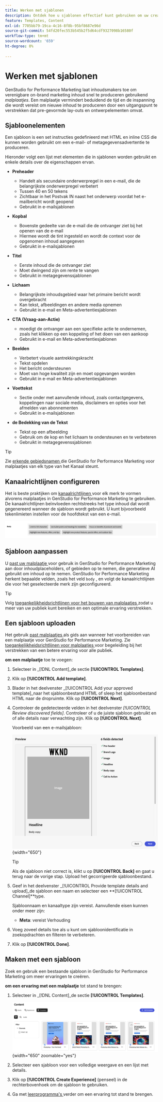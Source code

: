 ```yaml
---
title: Werken met sjablonen
description: Ontdek hoe u sjablonen effectief kunt gebruiken om uw creatieve proces in Adobe GenStudio for Performance Marketing te stroomlijnen.
feature: Templates, Content
exl-id: 7705bb79-19ca-4c16-8f8b-95bf8687e96d
source-git-commit: 54fd20fec553b545b2f5d64cdf9327098b16580f
workflow-type: tm+mt
source-wordcount: '659'
ht-degree: 0%

---
```


# Werken met sjablonen

GenStudio for Performance Marketing laat inhoudsmakers toe om verenigbare on-brand marketing inhoud snel te produceren gebruikend _malplaatjes_. Een malplaatje vermindert beduidend de tijd en de inspanning die wordt vereist om nieuwe inhoud te produceren door een uitgangspunt te verstrekken dat pre-gevormde lay-outs en ontwerpelementen omvat.

## Sjabloonelementen

Een sjabloon is een set instructies gedefinieerd met HTML en inline CSS die kunnen worden gebruikt om een e-mail- of metagegevensadvertentie te produceren.

Hieronder volgt een lijst met elementen die in sjablonen worden gebruikt en enkele details over de eigenschappen ervan.

- **Preheader**

   - Handelt als secundaire onderwerpregel in een e-mail, die de belangrijkste onderwerpregel verbetert
   - Tussen 40 en 50 tekens
   - Zichtbaar in het Postvak IN naast het onderwerp voordat het e-mailbericht wordt geopend
   - Gebruikt in e-mailsjablonen

- **Kopbal**

   - Bovenste gedeelte van de e-mail die de ontvanger ziet bij het openen van de e-mail
   - Hiermee wordt de tint ingesteld en wordt de context voor de opgenomen inhoud aangegeven
   - Gebruikt in e-mailsjablonen

- **Titel**

   - Eerste inhoud die de ontvanger ziet
   - Moet dwingend zijn om rente te vangen
   - Gebruikt in metagegevenssjablonen

- **Lichaam**

   - Belangrijkste inhoudsgebied waar het primaire bericht wordt overgebracht
   - Kan tekst, afbeeldingen en andere media opnemen
   - Gebruikt in e-mail en Meta-advertentiesjablonen

- **CTA (Vraag-aan-Actie)**

   - moedigt de ontvanger aan een specifieke actie te ondernemen, zoals het klikken op een koppeling of het doen van een aankoop
   - Gebruikt in e-mail en Meta-advertentiesjablonen

- **Beelden**

   - Verbetert visuele aantrekkingskracht
   - Tekst opdelen
   - Het bericht ondersteunen
   - Moet van hoge kwaliteit zijn en moet opgevangen worden
   - Gebruikt in e-mail en Meta-advertentiesjablonen

- **Voettekst**

   - Sectie onder met aanvullende inhoud, zoals contactgegevens, koppelingen naar sociale media, disclaimers en opties voor het afmelden van abonnementen
   - Gebruikt in e-mailsjablonen

- **de Bedekking van de Tekst**

   - Tekst op een afbeelding
   - Gebruik om de kop en het lichaam te ondersteunen en te verbeteren
   - Gebruikt in metagegevenssjablonen

>[!TIP]
>
>Zie [ erkende gebiedsnamen ](customize-template.md#recognized-field-names) die GenStudio for Performance Marketing voor malplaatjes van elk type van het Kanaal steunt.

## Kanaalrichtlijnen configureren

Het is beste praktijken om [ kanaalrichtlijnen ](../guidelines/brands.md#channel-guidelines) voor elk merk te vormen alvorens malplaatjes in GenStudio for Performance Marketing te gebruiken. De kanaalrichtlijnen beïnvloeden rechtstreeks het type inhoud dat wordt gegenereerd wanneer de sjabloon wordt gebruikt. U kunt bijvoorbeeld tekenlimieten instellen voor de hoofdtekst van een e-mail.

![ de specificaties van het Lichaam ](/help/assets/channel-email-body.png)

## Sjabloon aanpassen

U [ past uw malplaatje ](customize-template.md) voor gebruik in GenStudio for Performance Marketing aan door inhoudplaceholders, of gebieden op te nemen, die generatieve AI gebruikt om inhoud op te nemen. GenStudio for Performance Marketing herkent bepaalde velden, zoals het veld `body` , en volgt de kanaalrichtlijnen die voor het geselecteerde merk zijn geconfigureerd.

>[!TIP]
>
>Volg [ toegankelijkheidsrichtlijnen voor het bouwen van malplaatjes ](accessibility-for-templates.md) zodat u meer van uw publiek kunt bereiken en een optimale ervaring verstrekken.

## Een sjabloon uploaden

Het gebruik [ past malplaatjes ](customize-template.md) als gids aan wanneer het voorbereiden van een malplaatje voor GenStudio for Performance Marketing. Zie [ toegankelijkheidsrichtlijnen voor malplaatjes ](accessibility-for-templates.md) voor begeleiding bij het verstrekken van een betere ervaring voor alle publiek.

**om een malplaatje** toe te voegen:

1. Selecteer in _[!DNL Content]_de sectie **[!UICONTROL Templates]**.

1. Klik op **[!UICONTROL Add template]**.

1. Blader in het deelvenster _[!UICONTROL Add your approved template]_naar het sjabloonbestand HTML of sleep het sjabloonbestand HTML naar de dropruimte. Klik op **[!UICONTROL Next]**.

1. Controleer de gedetecteerde velden in het deelvenster _[!UICONTROL Review discovered fields]_. Controleer of u de juiste sjabloon gebruikt en of alle details naar verwachting zijn. Klik op **[!UICONTROL Next]**.

   Voorbeeld van een e-mailsjabloon:

   ![ ontdekte gebieden van de Voorproef ](../../assets/template-detected-fields.png){width="650"}

   >[!TIP]
   >
   >Als de sjabloon niet correct is, klikt u op **[!UICONTROL Back]** en gaat u terug naar de vorige stap. Upload het gecorrigeerde sjabloonbestand.

1. Geef in het deelvenster _[!UICONTROL Provide template details and upload]_de sjabloon een naam en selecteer een **[!UICONTROL Channel]**type.

   Sjabloonnaam en kanaaltype zijn vereist. Aanvullende eisen kunnen onder meer zijn:

   - **Meta**: vereist Verhouding
   <!-- - **Display ads**: requires Dimensions -->

1. Voeg zoveel details toe als u kunt om sjabloonidentificatie in zoekopdrachten en filteren te verbeteren.

1. Klik op **[!UICONTROL Done]**.

## Maken met een sjabloon

Zoek en gebruik een bestaande sjabloon in GenStudio for Performance Marketing om meer ervaringen te creëren.

**om een ervaring met een malplaatje** tot stand te brengen:

1. Selecteer in _[!DNL Content]_de sectie **[!UICONTROL Templates]**.

   ![ het malplaatjelijst van de Inhoud ](../../assets/content-templates.png){width="650" zoomable="yes"}

1. Selecteer een sjabloon voor een volledige weergave en een lijst met details.

1. Klik op **[!UICONTROL Create Experience]** (penseel) in de rechterbovenhoek om de sjabloon te gebruiken.

1. Ga met [ leerprogramma&#39;s ](/help/tutorials/tutorials.md) verder om een ervaring tot stand te brengen.
